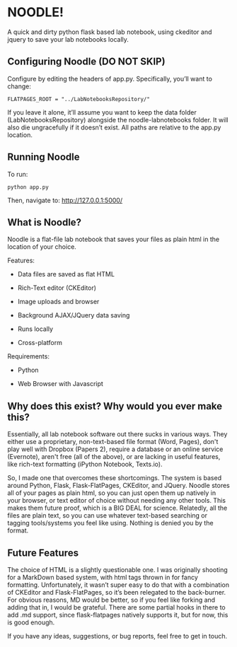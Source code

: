 # NOODLE!

A quick and dirty python flask based lab notebook, using ckeditor and
jquery to save your lab notebooks locally.

## Configuring Noodle (DO NOT SKIP)

Configure by editing the headers of app.py. Specifically, you’ll want to
change:

    FLATPAGES_ROOT = "../LabNotebooksRepository/"

If you leave it alone, it’ll assume you want to keep the data folder
(LabNotebooksRepository) alongside the noodle-labnotebooks folder. It
will also die ungracefully if it doesn’t exist. All paths are relative
to the app.py location.

## Running Noodle

To run:

    python app.py

Then, navigate to: <http://127.0.0.1:5000/>

## What is Noodle? 

Noodle is a flat-file lab notebook that saves your files as plain html
in the location of your choice.

Features:

-   Data files are saved as flat HTML

-   Rich-Text editor (CKEditor)

-   Image uploads and browser

-   Background AJAX/JQuery data saving

-   Runs locally

-   Cross-platform

Requirements:

-   Python

-   Web Browser with Javascript

## Why does this exist? Why would you ever make this?

Essentially, all lab notebook software out there sucks in various ways.
They either use a proprietary, non-text-based file format (Word, Pages),
don't play well with Dropbox (Papers 2), require a database or an online
service (Evernote), aren't free (all of the above), or are lacking in
useful features, like rich-text formatting (iPython Notebook, Texts.io).

So, I made one that overcomes these shortcomings. The system is based
around Python, Flask, Flask-FlatPages, CKEditor, and JQuery. Noodle
stores all of your pages as plain html, so you can just open them up
natively in your browser, or text editor of choice without needing any
other tools. This makes them future proof, which is a BIG DEAL for
science. Relatedly, all the files are plain text, so you can use
whatever text-based searching or tagging tools/systems you feel like
using. Nothing is denied you by the format.

## Future Features

The choice of HTML is a slightly questionable one. I was originally
shooting for a MarkDown based system, with html tags thrown in for fancy
formatting. Unfortunately, it wasn’t super easy to do that with a
combination of CKEditor and Flask-FlatPages, so it’s been relegated to
the back-burner. For obvious reasons, MD would be better, so if you feel
like forking and adding that in, I would be grateful. There are some
partial hooks in there to add .md support, since flask-flatpages
natively supports it, but for now, this is good enough.

If you have any ideas, suggestions, or bug reports, feel free to get in
touch.
